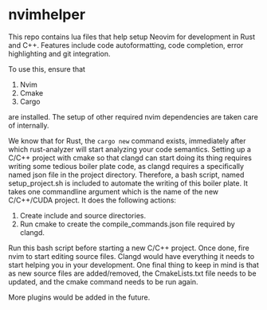 # nvimhelper
This repo contains lua files that help setup Neovim for development in Rust and C++. Features include code autoformatting, code completion, error highlighting and git integration.

To use this, ensure that

1. Nvim
2. Cmake
3. Cargo

are installed. The setup of other required nvim dependencies are taken care of internally.

We know that for Rust, the ``cargo new`` command exists, immediately after which rust-analyzer will start analyzing your code semantics. Setting up a C/C++ project with cmake  so that clangd can start doing its thing requires writing some tedious boiler plate code, as clangd requires a specifically named json file in the project directory. Therefore, a bash script, named setup\_project.sh is included to automate the writing of this boiler plate. It takes one commandline argument which is the name of the new C/C++/CUDA project. It does the following actions:

1. Create include and source directories.
2. Run cmake to create the compile\_commands.json file required by clangd. 

Run this bash script before starting a new C/C++ project. Once done, fire nvim to start editing source files. Clangd would have everything it needs to start helping you in your development. One final thing to keep in mind is that as new source files are added/removed, the CmakeLists.txt file needs to be updated, and the cmake command needs to be run again.

More plugins would be added in the future.

